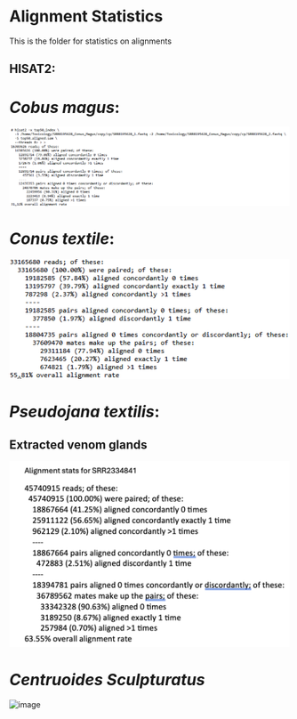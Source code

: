 # Alignment Statistics
This is the folder for statistics on alignments 


## HISAT2:

# _Cobus magus_:
![HISAT_CONUS_MAGUS](https://github.com/RIT-Environmental-Genomics/Toxin-Identification-Pipeline/blob/main/other/pngs/HISAT2_Conus_Magus.png)

# _Conus textile_:
![HISAT_CONUS_TEXTILE](https://github.com/RIT-Environmental-Genomics/Toxin-Identification-Pipeline/blob/main/other/pngs/Hisat2_Conus_Textile.png)

# _Pseudojana textilis_:
## Extracted venom glands
![HISAT_23348481](https://github.com/RIT-Environmental-Genomics/Toxin-Identification-Pipeline/blob/main/other/pngs/SRR23348481.png)

# _Centruoides Sculpturatus_
![image](https://github.com/user-attachments/assets/a197ddd4-4c96-4558-ace4-7b285cf74818)

